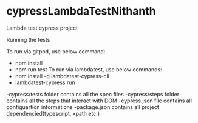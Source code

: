 # cypressLambdaTestNithanth
Lambda test cypress project

Running the tests

To run via gitpod, use below command: 
- npm install
- npm run test
To run via lambdatest, use below commands: 
- npm install -g lambdatest-cypress-cli
- lambdatest-cypress run

-cypress/tests folder contains all the spec files
-cypress/steps folder contains all the steps that interact with DOM
-cypress.json file contains all configuartion informations
-package.json contains all project dependencied(typescript, xpath etc.)



